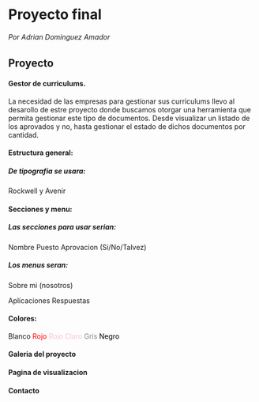 # Proyecto final

###### Por Adrian Dominguez Amador


## Proyecto

#### Gestor de curriculums.

La necesidad de las empresas para gestionar sus curriculums llevo al desarollo de estre proyecto donde buscamos otorgar una herramienta 
que permita gestionar este tipo de documentos. Desde visualizar un listado de los aprovados y no, hasta gestionar el estado de dichos documentos por cantidad.

#### Estructura general:

##### De tipografia se usara:

Rockwell y Avenir

#### Secciones y menu:

##### Las secciones para usar serian:

Nombre
Puesto
Aprovacion (Si/No/Talvez)

##### Los menus seran:

Sobre mi (nosotros)

Aplicaciones
Respuestas

#### Colores:

Blanco
<span style="color:red">Rojo</span>
<span style="color:pink">Rojo Claro</span>
<span style="color:Gray">Gris</span>
<span style="color:black">Negro</span>

#### Galeria del proyecto

#### Pagina de visualizacion

#### Contacto